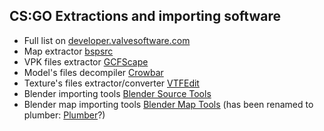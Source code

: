 ﻿## CS:GO Extractions and importing software

- Full list on [developer.valvesoftware.com](https://developer.valvesoftware.com/wiki/Category:Third_Party_Tools)
- Map extractor [bspsrc](../../Programs/bspsrc_1.4.3.zip)
- VPK files extractor [GCFScape](../../Programs/gcfscape.zip)
- Model's files decompiler [Crowbar](../../Programs/Crowbar_2023-02-16_0.74.7z)
- Texture's files extractor/converter [VTFEdit](../../Programs/vtfedit133.zip)
- Blender importing tools [Blender Source Tools](../../Programs/blender_source_tools_3.2.5.zip)
- Blender map importing tools [Blender Map Tools](../../Programs/io_import_vmf-windows.zip)
  (has been renamed to plumber: [Plumber](https://github.com/lasa01/Plumber/releases/tag/v1.0.0)?)